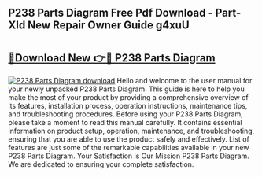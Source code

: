 ## P238 Parts Diagram Free Pdf Download - Part-XId New Repair Owner Guide g4xuU

# <h2><a href="http://dfhmxxb.blite.top/?on=P238+Parts+Diagram">🔗Download New 👉🔴 P238 Parts Diagram</a></h2>

[![P238 Parts Diagram download](https://i.imgur.com/lujVjoI.png)](http://dfhmxxb.blite.top/?on=P238+Parts+Diagram)
Hello and welcome to the user manual for your newly unpacked P238 Parts Diagram. This guide is here to help you make the most of your product by providing a comprehensive overview of its features, installation process, operation instructions, maintenance tips, and troubleshooting procedures. Before using your P238 Parts Diagram, please take a moment to read this manual carefully. It contains essential information on product setup, operation, maintenance, and troubleshooting, ensuring that you are able to use the product safely and effectively. List of features are just some of the remarkable capabilities available in your new P238 Parts Diagram. Your Satisfaction is Our Mission P238 Parts Diagram. We are dedicated to ensuring your complete satisfaction.
